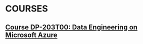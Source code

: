 # COURSES

## [Course DP-203T00: Data Engineering on Microsoft Azure](https://learn.microsoft.com/en-us/training/courses/dp-203t00?ns-enrollment-type=Collection\&ns-enrollment-id=40yztymq0o5p3w)

